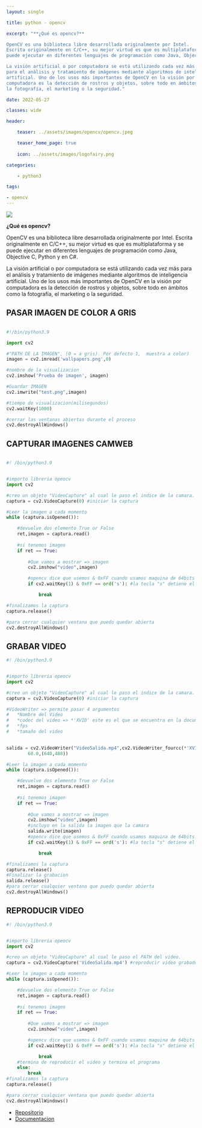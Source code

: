 ```yaml
---
layout: single

title: python - opencv 

excerpt: "**¿Qué es opencv?**

OpenCV es una biblioteca libre desarrollada originalmente por Intel.
Escrita originalmente en C/C++, su mejor virtud es que es multiplataforma y se 
puede ejecutar en diferentes lenguajes de programación como Java, Objective C, Python y en C#.

La visión artificial o por computadora se está utilizando cada vez más 
para el análisis y tratamiento de imágenes mediante algoritmos de inteligencia 
artificial. Uno de los usos más importantes de OpenCV en la visión por 
computadora es la detección de rostros y objetos, sobre todo en ámbitos como 
la fotografía, el marketing o la seguridad."

date: 2022-05-27

classes: wide

header:

    teaser: ../assets/images/opencv/opencv.jpeg

    teaser_home_page: true
    
    icon: ../assets/images/logofairy.png

categories:

    - python3

tags:  

- opencv
---
```


![](/assets/images/opencv/Kursus-Python-OpenCV.jpg)

**¿Qué es opencv?**

OpenCV es una biblioteca libre desarrollada originalmente por Intel.
Escrita originalmente en C/C++, su mejor virtud es que es multiplataforma y se 
puede ejecutar en diferentes lenguajes de programación como Java, Objective C, Python y en C#.

La visión artificial o por computadora se está utilizando cada vez más 
para el análisis y tratamiento de imágenes mediante algoritmos de inteligencia 
artificial. Uno de los usos más importantes de OpenCV en la visión por 
computadora es la detección de rostros y objetos, sobre todo en ámbitos como 
la fotografía, el marketing o la seguridad.


## PASAR IMAGEN DE COLOR  A GRIS


```python

#!/bin/python3.9

import cv2

#"PATH DE LA IMAGEN", (0 = a gris). Por defecto 1,  muestra a color)
imagen = cv2.imread('wallpapers.png',0)

#nombre de la visualizacion
cv2.imshow('Prueba de imagen', imagen)

#Guardar IMAGEN
cv2.imwrite("test.png",imagen)

#tiempo de visualizacion(milisegundos)
cv2.waitKey(1000)

#cerrar las ventanas abiertas durante el proceso
cv2.destroyAllWindows()


```

## CAPTURAR IMAGENES CAMWEB


```python

#! /bin/python3.9


#importo libreria opencv
import cv2

#creo un objeto "VideoCapture" al cual le paso el indice de la camara.
captura = cv2.VideoCapture(0) #iniciar la captura

#Leer la imagen a cada momento
while (captura.isOpened()):

    #devuelve dos elemento True or False
    ret,imagen = captura.read()
    
    #si tenemos imagen
    if ret == True:
    
        #Que vamos a mostrar => imagen
        cv2.imshow("video",imagen)

        #opencv dice que usemos & 0xFF cuando usamos maquina de 64bits
        if cv2.waitKey(1) & 0xFF == ord('s'): #la tecla "s" detiene el programa

            break

#finalizamos la captura
captura.release()

#para cerrar cualquier ventana que puedo quedar abierta
cv2.destroyAllWindows()


```

## GRABAR VIDEO 

```python
#! /bin/python3.9


#importo libreria opencv
import cv2

#creo un objeto "VideoCapture" al cual le paso el indice de la camara.
captura = cv2.VideoCapture(0) #iniciar la captura

#VideoWriter => permite pasar 4 argumentos
#   *Nombre del Video
#   *codec del video => *'XVID' este es el que se encuentra en la documentacion
#   *fps
#   *tamaño del video

 
salida = cv2.VideoWriter("VideoSalida.mp4",cv2.VideoWriter_fourcc(*'XVID'), \
        60.0,(640,480))

#Leer la imagen a cada momento
while (captura.isOpened()):

    #devuelve dos elemento True or False
    ret,imagen = captura.read()
    
    #si tenemos imagen
    if ret == True:
    
        #Que vamos a mostrar => imagen
        cv2.imshow("video",imagen)
        #incluyo en la salida la imagen que la camara
        salida.write(imagen)
        #opencv dice que usemos & 0xFF cuando usamos maquina de 64bits
        if cv2.waitKey(1) & 0xFF == ord('s'): #la tecla "s" detiene el programa

            break

#finalizamos la captura
captura.release()
#Finalizar la grabacion
salida.release()
#para cerrar cualquier ventana que puedo quedar abierta
cv2.destroyAllWindows()

```

## REPRODUCIR VIDEO

```python
#! /bin/python3.9


#importo libreria opencv
import cv2

#creo un objeto "VideoCapture" al cual le paso el PATH del video.
captura = cv2.VideoCapture('VideoSalida.mp4') #reproducir video grabado

#Leer la imagen a cada momento
while (captura.isOpened()):

    #devuelve dos elemento True or False
    ret,imagen = captura.read()
    
    #si tenemos imagen
    if ret == True:
    
        #Que vamos a mostrar => imagen
        cv2.imshow("video",imagen)

        #opencv dice que usemos & 0xFF cuando usamos maquina de 64bits
        if cv2.waitKey(1) & 0xFF == ord('s'): #la tecla "s" detiene el programa

            break
    #termina de reproducir el video y termina el programa
    else:
        break
#finalizamos la captura
captura.release()

#para cerrar cualquier ventana que puedo quedar abierta
cv2.destroyAllWindows()

```


- [Repositorio](https://github.com/emablanco/opencv)
- [Documentacion](https://docs.opencv.org/3.0-beta/doc/py_tutorials/py_gui/py_video_display/py_video_display.html)

 
